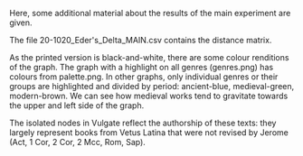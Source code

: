 <p>Here, some additional material about the results of the main experiment are given.</p> 
<p>The file 20-1020_Eder's_Delta_MAIN.csv contains the distance matrix.</p> 
<p>As the printed version is black-and-white, there are some colour renditions of the graph. The graph with a highlight on all genres (genres.png) has colours from palette.png. In other graphs, only individual genres or their groups are highlighted and divided by period: ancient-blue, medieval-green, modern-brown. We can see how medieval works tend to gravitate towards the upper and left side of the graph.</p>
<p>The isolated nodes in Vulgate reflect the authorship of these texts: they largely represent books from <i></i>Vetus Latina</i> that were not revised by Jerome (Act, 1 Cor, 2 Cor, 2 Mcc, Rom, Sap).</p>
